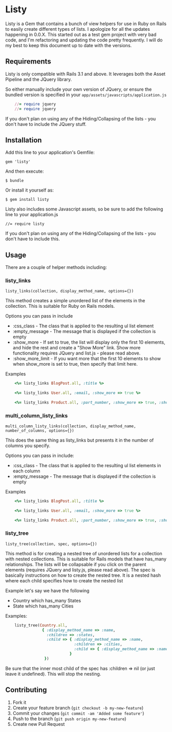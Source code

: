 # Listy

Listy is a Gem that contains a bunch of view helpers for use in Ruby on Rails to easily create different types of lists.
I apologize for all the updates happening in 0.0.X. This started out as a test gem project with very bad code, and I'm refactoring and updating the code pretty frequently.
I will do my best to keep this document up to date with the versions.

## Requirements

Listy is only compatible with Rails 3.1 and above.
It leverages both the Asset Pipeline and the JQuery library.

So either manually include your own version of JQuery, or ensure the bundled version is specified in your `app/assets/javascripts/application.js`

```ruby
	//= require jquery
	//= require jquery
```

If you don't plan on using any of the Hiding/Collapsing of the lists - you don't have to include the JQuery stuff.

## Installation

Add this line to your application's Gemfile:

    gem 'listy'

And then execute:

    $ bundle

Or install it yourself as:

    $ gem install listy

Listy also includes some Javascript assets, so be sure to add the following line to your application.js

	//= require listy

If you don't plan on using any of the Hiding/Collapsing of the lists - you don't have to include this.

## Usage

There are a couple of helper methods including:

### listy_links

	listy_links(collection, display_method_name, options={})

This method creates a simple unordered list of the elements in the collection. This is suitable for Ruby on Rails models.

Options you can pass in include

* :css_class - The class that is applied to the resulting ul list element
* :empty_message - The message that is displayed if the collection is empty
* :show_more - If set to true, the list will display only the first 10 elements, and hide the rest and create a "Show More" link. Show more functionality requires JQuery and list.js - please read above.
* :show_more_limit - If you want more that the first 10 elements to show when show_more is set to true, then specify that limit here.

Examples

```ruby
	<%= listy_links BlogPost.all, :title %>
	
	<%= listy_links User.all, :email, :show_more => true %>
	
	<%= listy_links Product.all, :part_number, :show_more => true, :show_more_limit => 100, :css_class => "products-list" %>
```
### multi_column_listy_links

	multi_column_listy_links(collection, display_method_name, number_of_columns, options={})

This does the same thing as listy_links but presents it in the number of columns you specify.

Options you can pass in include:

* :css_class - The class that is applied to the resulting ul list elements in each column
* :empty_message - The message that is displayed if the collection is empty

Examples

```ruby
	<%= listy_links BlogPost.all, :title %>
	
	<%= listy_links User.all, :email, :show_more => true %>
	
	<%= listy_links Product.all, :part_number, :show_more => true, :show_more_limit => 100, :css_class => "products-list" %>
```

### listy_tree

	listy_tree(collection, spec, options={})

This method is for creating a nested tree of unordered lists for a collection with nested collections. 
This is suitable for Rails models that have has_many relationships. The lists will be collapsable if you click on the parent elements (requires JQuery and listy.js, please read above).
The spec is basically instructions on how to create the nested tree. It is a nested hash where each child specifies how to create the nested list

Example let's say we have the following

* Country which has_many States
* State which has_many Cities

Examples:

```ruby
	listy_tree(Country.all, 
				{ :display_method_name => :name, 
				  :children => :states, 
				  :child => { :display_method_name => :name, 
							  :children => :cities, 
							  :child => { :display_method_name => :name }
							}
				 })
```

Be sure that the inner most child of the spec has :children => nil (or just leave it undefined). This will stop the nesting.


## Contributing

1. Fork it
2. Create your feature branch (`git checkout -b my-new-feature`)
3. Commit your changes (`git commit -am 'Added some feature'`)
4. Push to the branch (`git push origin my-new-feature`)
5. Create new Pull Request
